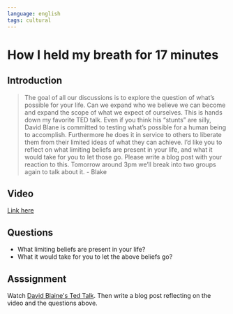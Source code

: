 ```yaml
---
language: english
tags: cultural
---
```


# How I held my breath for 17 minutes

## Introduction

> The goal of all our discussions is to explore the question of what’s possible for your life.  Can we expand who we believe we can become and expand the scope of what we expect of ourselves.  This is hands down my favorite TED talk.  Even if you think his “stunts” are silly, David Blane is committed to testing what’s possible for a human being to accomplish.  Furthermore he does it in service to others to liberate them from their limited ideas of what they can achieve.  I’d like you to reflect on what limiting beliefs are present in your life, and what it would take for you to let those go. Please write a blog post with your reaction to this.  Tomorrow around 3pm we’ll break into two groups again to talk about it. - Blake

## Video

[Link here](http://www.ted.com/talks/david_blaine_how_i_held_my_breath_for_17_min?language=en)

## Questions

* What limiting beliefs are present in your life?
* What it would take for you to let the above beliefs go?

## Asssignment

Watch [David Blaine's Ted Talk](http://www.ted.com/talks/david_blaine_how_i_held_my_breath_for_17_min?language=en). Then write a blog post reflecting on the video and the questions above.
